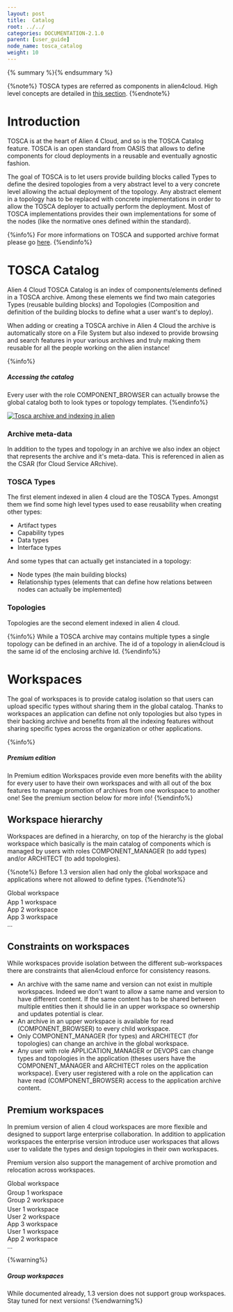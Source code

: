 ```yaml
---
layout: post
title:  Catalog
root: ../../
categories: DOCUMENTATION-2.1.0
parent: [user_guide]
node_name: tosca_catalog
weight: 10
---
```


{% summary %}{% endsummary %}

{%note%}
TOSCA types are referred as components in alien4cloud. High level concepts are detailed in [this section](#/documentation/2.1.0/concepts/components.html).
{%endnote%}

# Introduction

TOSCA is at the heart of Alien 4 Cloud, and so is the TOSCA Catalog feature. TOSCA is an open standard from OASIS that allows to define components for cloud deployments in a reusable and eventually agnostic fashion.

The goal of TOSCA is to let users provide building blocks called Types to define the desired topologies from a very abstract level to a very concrete level allowing the actual deployment of the topology. Any abstract element in a topology has to be replaced with concrete implementations in order to allow the TOSCA deployer to actually perform the deployment. Most of TOSCA implementations provides their own implementations for some of the nodes (like the normative ones defined within the standard).

{%info%}
For more informations on TOSCA and supported archive format please go [here](#/documentation/2.1.0/devops_guide/tosca_concepts.html).
{%endinfo%}

# TOSCA Catalog

Alien 4 Cloud TOSCA Catalog is an index of components/elements defined in a TOSCA archive. Among these elements we find two main categories Types (reusable building blocks) and Topologies (Composition and definition of the building blocks to define what a user want's to deploy).

When adding or creating a TOSCA archive in Alien 4 Cloud the archive is automatically store on a File System but also indexed to provide browsing and search features in your various archives and truly making them reusable for all the people working on the alien instance!

{%info%}
<h5>Accessing the catalog</h5>
Every user with the role COMPONENT_BROWSER can actually browse the global catalog both to look types or topology templates.
{%endinfo%}

[![Tosca archive and indexing in alien](../../images/user_guide/catalog_archive_content.png)](../../images/user_guide/catalog_archive_content.png)

### Archive meta-data

In addition to the types and topology in an archive we also index an object that represents the archive and it's meta-data. This is referenced in alien as the CSAR (for Cloud Service ARchive).

### TOSCA Types

The first element indexed in alien 4 cloud are the TOSCA Types. Amongst them we find some high level types used to ease reusability when creating other types:

* Artifact types
* Capability types
* Data types
* Interface types

And some types that can actually get instanciated in a topology:

* Node types (the main building blocks)
* Relationship types (elements that can define how relations between nodes can actually be implemented)

### Topologies

Topologies are the second element indexed in alien 4 cloud.

{%info%}
While a TOSCA archive may contains multiple types a single topology can be defined in an archive. The id of a topology in alien4cloud is the same id of the enclosing archive Id.
{%endinfo%}

# Workspaces

The goal of workspaces is to provide catalog isolation so that users can upload specific types without sharing them in the global catalog. Thanks to workspaces an application can define not only topologies but also types in their backing archive and benefits from all the indexing features without sharing specific types across the organization or other applications.

{%info%}
<h5>Premium edition</h5>
In Premium edition Workspaces provide even more benefits with the ability for every user to have their own workspaces and with all out of the box features to manage promotion of archives from one workspace to another one! See the premium section below for more info!
{%endinfo%}

## Workspace hierarchy

Workspaces are defined in a hierarchy, on top of the hierarchy is the global workspace which basically is the main catalog of components which is managed by users with roles COMPONENT_MANAGER (to add types) and/or ARCHITECT (to add topologies).

{%note%}
Before 1.3 version alien had only the global workspace and applications where not allowed to define types.
{%endnote%}

<div class="row">
  <div class="col-xs-12">
    <div class="btn-primary">Global workspace</div>
  </div>
</div>
<div class="row" style="margin-top: 4px;">
  <div class="col-xs-3"><div class="btn-info">App 1 workspace</div></div>
  <div class="col-xs-3"><div class="btn-info">App 2 workspace</div></div>
  <div class="col-xs-3"><div class="btn-info">App 3 workspace</div></div>
  <div class="col-xs-3">...</div>
</div>

## Constraints on workspaces

While workspaces provide isolation between the different sub-workspaces there are constraints that alien4cloud enforce for consistency reasons.

* An archive with the same name and version can not exist in multiple workspaces. Indeed we don't want to allow a same name and version to have different content. If the same content has to be shared between multiple entities then it should lie in an upper workspace so ownership and updates potential is clear.
* An archive in an upper workspace is available for read (COMPONENT_BROWSER) to every child workspace.
* Only COMPONENT_MANAGER (for types) and ARCHITECT (for topologies) can change an archive in the global workspace.
* Any user with role APPLICATION_MANAGER or DEVOPS can change types and topologies in the application (theses users have the COMPONENT_MANAGER and ARCHITECT roles on the application workspace). Every user registered with a role on the application can have read (COMPONENT_BROWSER) access to the application archive content.

## Premium workspaces

In premium version of alien 4 cloud workspaces are more flexible and designed to support large enterprise collaboration. In addition to application workspaces the enterprise version introduce user workspaces that allows user to validate the types and design topologies in their own workspaces.

Premium version also support the management of archive promotion and relocation across workspaces.

<div class="row">
  <div class="col-xs-12">
    <div class="btn-primary">Global workspace</div>
  </div>
</div>
<div class="row" style="margin-top: 4px;">
  <div class="col-xs-6"><div class="btn-warning">Group 1 workspace</div></div>
  <div class="col-xs-4"><div class="btn-warning">Group 2 workspace</div></div>
  <div class="col-xs-2"></div>
</div>
<div class="row" style="margin-top: 4px;">
  <div class="col-xs-2"><div class="btn-success">User 1 workspace</div></div>
  <div class="col-xs-2"><div class="btn-success">User 2 workspace</div></div>
  <div class="col-xs-2"><div class="btn-info">App 3 workspace</div></div>
  <div class="col-xs-2"><div class="btn-success">User 1 workspace</div></div>
  <div class="col-xs-2"><div class="btn-info">App 2 workspace</div></div>
  <div class="col-xs-2">...</div>
</div>

{%warning%}
<h5>Group workspaces</h5>
While documented already, 1.3 version does not support group workspaces. Stay tuned for next versions!
{%endwarning%}

